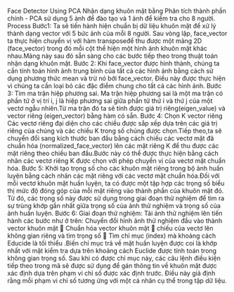 Face Detector Using PCA
Nhận dạng khuôn mặt bằng Phân tích thành phần chính - PCA sử dụng 5 ảnh để đào tạo và 1 ảnh để kiểm tra cho 8 người.
Process
Bước1:
Ta sẽ tiến hành hiện chuẩn bị dữ liệu khuôn mặt để xử lý thành dạng vector với 5 bức ảnh của mỗi 8 người.
Sau vòng lặp, face_vector ta thực hiện chuyển vị với hàm transposeđể thu được  một mảng 2D (face_vector) trong đó mỗi cột thể hiện một 
hình ảnh khuôn mặt khác nhau.Mảng này sau đó sẵn sàng cho các bước tiếp theo trong thuật toán nhận dạng khuôn mặt.
Bước 2:
Khi face_vector được hình thành, chúng ta cần tính toán hình ảnh trung bình của tất cả các hình ảnh bằng cách sử dụng phương thức mean 
và trừ nó bởi face_vector. Điều này được thực hiện vì chúng ta cần loại bỏ các đặc điểm chung cho tất cả các hình ảnh.
Bước 3: Tìm ma trận hiệp phương sai. Ma trận hiệp phương sai là một ma trận có phần tử ở vị trí i, j là hiệp phương sai giữa phần tử thứ i và
thứ j của một vectơ ngẫu nhiên.Từ ma trận đó ta sẽ tính được giá trị riêng(eigen_value) và vector riêng (eigen_vector) bằng hàm có sẵn.
Bước 4:
Chọn K vector riêng
Các vectơ riêng đại diện cho các chiều được sắp xếp dựa trên các giá trị riêng của chúng và các chiều K trong số chúng được chọn.Tiếp theo,ta sẽ 
chuyển đổi sang kích thước ban đầu bằng cách chiếu các vectơ mặt đã chuẩn hóa (normalized_face_vector) lên các mặt riêng K để thu được các mặt riêng 
theo chiều ban đầu.Bước này có thể được thực hiện bằng cách nhân các vectơ riêng K được chọn với phép chuyển vị của vectơ mặt chuẩn hóa.
Bước 5: 
Khởi tạo trọng số cho các khuôn mặt riêng trong bộ ảnh huấn luyện bằng cách nhân các mặt riêng với các vectơ mặt chuẩn hóa.Đối với mỗi 
vectơ khuôn mặt huấn luyện, ta có được một tập hợp các trọng số biểu thị mức độ đóng góp của mỗi mặt riêng vào thành phần của khuôn mặt đó.
Từ đó, các trọng số này được sử dụng trong giai đoạn thử nghiệm để tìm ra sự trùng khớp gần nhất giữa trọng số của ảnh thử nghiệm và trọng số của ảnh huấn luyện.
Bước 6: 
Giai đoạn thử nghiệm:
Tải ảnh thử nghiệm lên tiến hành các bước như ở trên:
Chuyển đổi hình ảnh thử nghiệm đầu vào thành vector khuôn mặt  Chuẩn hóa vector khuôn mặt  chiếu của vectơ lên không gian riêng và tìm trọng số  Tìm chỉ mục (index) 
mà khoảng cách Educide là tối thiểu .Biến chỉ mục trả về mặt huấn luyện được coi là khớp nhất với mặt kiểm tra dựa trên khoảng cách Euclide được tính toán trong không gian trọng số.
Sau khi có được chỉ mục này, các câu lệnh điều kiện tiếp theo trong mã sẽ được sử dụng để gán thông tin về khuôn mặt được xác định dựa trên phạm vi chỉ số được xác định trước. 
Điều này giả định rằng mỗi phạm vi chỉ số tương ứng với một cá nhân cụ thể trong tập dữ liệu.
